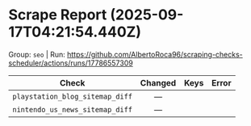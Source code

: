 # Scrape Report (2025-09-17T04:21:54.440Z)

Group: `seo`  |  Run: https://github.com/AlbertoRoca96/scraping-checks-scheduler/actions/runs/17786557309

| Check | Changed | Keys | Error |
|---|:---:|:--|:--|
| `playstation_blog_sitemap_diff` | — |  |  |
| `nintendo_us_news_sitemap_diff` | — |  |  |
